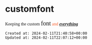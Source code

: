 # customfont

<span style="--en-fontfamily: handwritten; font-family: Kalam,cursive,handwritten">Keeping the custom <span style="font-size: 20px;">font</span> <span style="color:rgb(251, 95, 44);">and</span> **_<u>everything</u>_**</span>

    Created at: 2024-02-11T21:40:58+00:00
    Updated at: 2024-02-11T22:07:12+00:00

